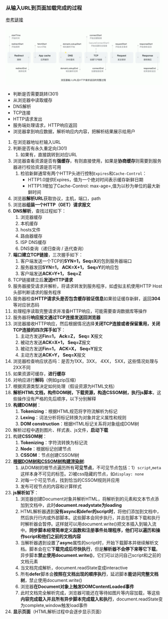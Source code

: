 ### 从输入URL到页面加载完成的过程

[参考链接](https://segmentfault.com/a/1190000006879700)

![输入URL后.png](../img/输入URL后.png)

 - 判断是否需要跳转(301)
 - 从浏览器中读取缓存
 - DNS解析
 - TCP连接
 - HTTP请求发出
 - 服务端处理请求，HTTP响应返回
 - 浏览器拿到响应数据，解析响应内内容，把解析结果展示给用户



1. 在浏览器地址栏输入URL
2. 判断是否有永久重定向(301)
   1. 如果有，直接跳转到对应URL
3. 浏览器查看资源是否有**强缓存**，有则直接使用，如果是**协商缓存**则需要到服务器进行校验资源是否可用
    1. 检验新鲜通常有两个HTTP头进行控制`Expires`和`Cache-Control`：
        - HTTP1.0提供Expires，值为一个绝对时间表示缓存新鲜日期
        - HTTP1.1增加了Cache-Control: max-age=,值为以秒为单位的最大新鲜时间
4. 浏览器**解析URL**获取协议，主机，端口，path
5. 浏览器**组装一个HTTP（GET）请求报文**
6. **DNS解析**，查找过程如下：
    1. 浏览器缓存
    2. 本机缓存
    3. hosts文件
    4. 路由器缓存
    5. ISP DNS缓存
    6. DNS查询（递归查询 / 迭代查询）
7. **端口建立TCP链接**，三次握手如下：
    1. 客户端发送一个TCP的**SYN=1，Seq=X**的包到服务器端口
    2. 服务器发回**SYN=1， ACK=X+1， Seq=Y**的响应包
    3. 客户端发送**ACK=Y+1， Seq=Z**
8. TCP链接建立后**发送HTTP请求**
9.  服务器接受请求并解析，将请求转发到服务程序，如虚拟主机使用HTTP Host头部判断请求的服务程序
10. 服务器检查**HTTP请求头是否包含缓存验证信息**如果验证缓存新鲜，返回**304**等对应状态码
11. 处理程序读取完整请求并准备HTTP响应，可能需要查询数据库等操作
12. 服务器将**响应报文通过TCP连接发送回浏览器**
13. 浏览器接收HTTP响应，然后根据情况选择**关闭TCP连接或者保留重用，关闭TCP连接的四次挥手如下**：
    1. 主动方发送**Fin=1， Ack=Z， Seq= X**报文
    2. 被动方发送**ACK=X+1， Seq=Z**报文
    3. 被动方发送**Fin=1， ACK=X， Seq=Y**报文
    4. 主动方发送**ACK=Y， Seq=X**报文
14. 浏览器检查响应状态吗：是否为1XX，3XX， 4XX， 5XX，这些情况处理与2XX不同
15. 如果资源可缓存，**进行缓存**
16. 对响应进行**解码**（例如gzip压缩）
17. 根据资源类型决定如何处理（假设资源为HTML文档）
18. **解析HTML文档，构件DOM树，下载资源，构造CSSOM树，执行js脚本**，这些操作没有严格的先后顺序，以下分别解释
19. **构建DOM树**：
    1. **Tokenizing**：根据HTML规范将字符流解析为标记
    2. **Lexing**：词法分析将标记转换为对象并定义属性和规则
    3. **DOM construction**：根据HTML标记关系将对象组成DOM树
20. 解析过程中遇到图片、样式表、js文件，**启动下载**
21. 构建**CSSOM树**：
    1. **Tokenizing**：字符流转换为标记流
    2. **Node**：根据标记创建节点
    3. **CSSOM**：节点创建CSSOM树
22. **[根据DOM树和CSSOM树构建渲染树](https://developers.google.com/web/fundamentals/performance/critical-rendering-path/render-tree-construction)**:
    1. 从DOM树的根节点遍历所有**可见节点**，不可见节点包括：1）`script`,`meta`这样本身不可见的标签。2)被css隐藏的节点，如`display: none`
    2. 对每一个可见节点，找到恰当的CSSOM规则并应用
    3. 发布可视节点的内容和计算样式
23. **js解析如下**：
    1. 浏览器创建Document对象并解析HTML，将解析到的元素和文本节点添加到文档中，此时**document.readystate为loading**
    2. HTML解析器遇到**没有async和defer的script时**，将他们添加到文档中，然后执行行内或外部脚本。这些脚本会同步执行，并且在脚本下载和执行时解析器会暂停。这样就可以用document.write()把文本插入到输入流中。**同步脚本经常简单定义函数和注册事件处理程序，他们可以遍历和操作script和他们之前的文档内容**
    3. 当解析器遇到设置了**async**属性的script时，开始下载脚本并继续解析文档。脚本会在它**下载完成后尽快执行**，但是**解析器不会停下来等它下载**。异步脚本**禁止使用document.write()**，它们可以访问自己script和之前的文档元素
    4. 当文档完成解析，document.readState变成interactive
    5. 所有**defer**脚本会**按照在文档出现的顺序执行**，延迟脚本**能访问完整文档树**，禁止使用document.write()
    6. 浏览器**在Document对象上触发DOMContentLoaded事件**
    7. 此时文档完全解析完成，浏览器可能还在等待如图片等内容加载，等这些**内容完成载入并且所有异步脚本完成载入和执行**，document.readState变为complete,window触发load事件
24. **显示页面**（HTML解析过程中会逐步显示页面）

